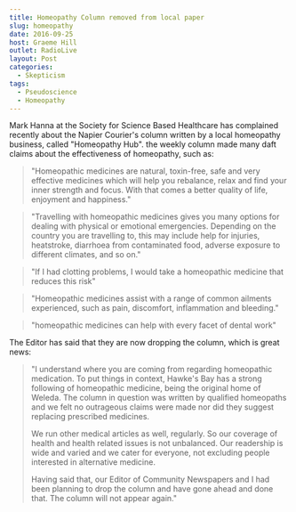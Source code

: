 ```yaml
---
title: Homeopathy Column removed from local paper
slug: homeopathy
date: 2016-09-25
host: Graeme Hill
outlet: RadioLive
layout: Post
categories:
  - Skepticism
tags:
  - Pseudoscience
  - Homeopathy
---
```


Mark Hanna at the Society for Science Based Healthcare has complained recently about the Napier Courier's column written by a local homeopathy business, called "Homeopathy Hub". the weekly column made many daft claims about the effectiveness of homeopathy, such as:

<!-- more -->

> "Homeopathic medicines are natural, toxin-free, safe and very effective medicines which will help you rebalance, relax and find your inner strength and focus. With that comes a better quality of life, enjoyment and happiness."

> "Travelling with homeopathic medicines gives you many options for dealing with physical or emotional emergencies. Depending on the country you are travelling to, this may include help for injuries, heatstroke, diarrhoea from contaminated food, adverse exposure to different climates, and so on."

> "If I had clotting problems, I would take a homeopathic medicine that reduces this risk"

> "Homeopathic medicines assist with a range of common ailments experienced, such as pain, discomfort, inflammation and bleeding."

> "homeopathic medicines can help with every facet of dental work"

The Editor has said that they are now dropping the column, which is great news:

> "I understand where you are coming from regarding homeopathic medication. To put things in context, Hawke's Bay has a strong following of homeopathic medicine, being the original home of Weleda. The column in question was written by qualified homeopaths and we felt no outrageous claims were made nor did they suggest replacing prescribed medicines.
>
> We run other medical articles as well, regularly. So our coverage of health and health related issues is not unbalanced. Our readership is wide and varied and we cater for everyone, not excluding people interested in alternative medicine.
>
> Having said that, our Editor of Community Newspapers and I had been planning to drop the column and have gone ahead and done that. The column will not appear again."
